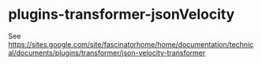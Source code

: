 plugins-transformer-jsonVelocity
================================

See https://sites.google.com/site/fascinatorhome/home/documentation/technical/documents/plugins/transformer/json-velocity-transformer
